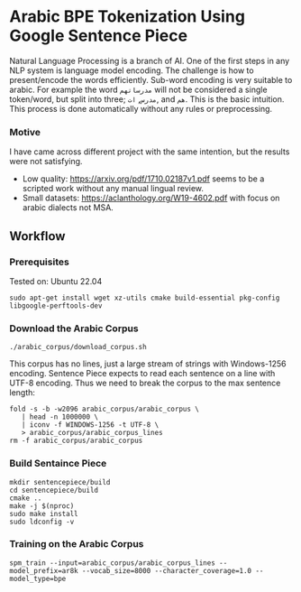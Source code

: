# Arabic BPE Tokenization Using Google Sentence Piece

Natural Language Processing is a branch of AI. One of the first steps in any NLP system is language model encoding. The challenge is how to present/encode the words efficiently.
Sub-word encoding is very suitable to arabic. For example the word `مدرساتهم` will not be considered a single token/word, but split into three; `مدرس`, `ات`, and `هم`. This is the basic intuition.
This process is done automatically without any rules or preprocessing.

### Motive
I have came across different project with the same intention, but the results were not satisfying.
 - Low quality: https://arxiv.org/pdf/1710.02187v1.pdf seems to be a scripted work without any manual lingual review. 
 - Small datasets: https://aclanthology.org/W19-4602.pdf with focus on arabic dialects not MSA.

## Workflow

### Prerequisites
Tested on: Ubuntu 22.04
```
sudo apt-get install wget xz-utils cmake build-essential pkg-config libgoogle-perftools-dev
```

### Download the Arabic Corpus
```
./arabic_corpus/download_corpus.sh
````
This corpus has no lines, just a large stream of strings with Windows-1256 encoding. Sentence Piece expects to read each sentence on a line with UTF-8 encoding. Thus we need to break the corpus to the max sentence length:
```
fold -s -b -w2096 arabic_corpus/arabic_corpus \
   | head -n 1000000 \
   | iconv -f WINDOWS-1256 -t UTF-8 \
   > arabic_corpus/arabic_corpus_lines
rm -f arabic_corpus/arabic_corpus
```
### Build Sentaince Piece
```
mkdir sentencepiece/build
cd sentencepiece/build
cmake ..
make -j $(nproc)
sudo make install
sudo ldconfig -v
```

### Training on the Arabic Corpus
```
spm_train --input=arabic_corpus/arabic_corpus_lines --model_prefix=ar8k --vocab_size=8000 --character_coverage=1.0 --model_type=bpe
```
